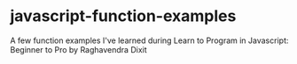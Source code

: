 # javascript-function-examples
A few function examples I've learned during Learn to Program in Javascript: Beginner to Pro by Raghavendra Dixit
